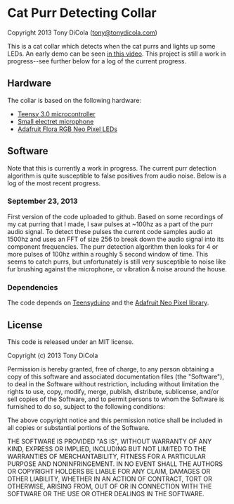 # Cat Purr Detecting Collar

Copyright 2013 Tony DiCola (tony@tonydicola.com)

This is a cat collar which detects when the cat purrs and lights up some LEDs.  An early
demo can be seen [in this video](http://www.youtube.com/watch?v=NSDR7cYQ2L4).  This project
is still a work in progress--see further below for a log of the current progress.

## Hardware

The collar is based on the following hardware:

*	[Teensy 3.0 microcontroller](http://www.pjrc.com/store/teensy3.html)
*	[Small electret microphone](http://www.adafruit.com/products/1063)
*	[Adafruit Flora RGB Neo Pixel LEDs](http://www.adafruit.com/products/1260)

## Software

Note that this is currently a work in progress.  The current purr detection algorithm
is quite susceptible to false positives from audio noise.  Below is a log
of the most recent progress.

### September 23, 2013

First version of the code uploaded to github.  Based on some recordings of my cat
purring that I made, I saw pulses at ~100hz as a part of the purr audio signal.  To detect these pulses
the current code samples audio at 1500hz and uses an FFT of size 256 to break down the audio signal 
into its component frequencies.  The purr detection algorithm then looks for 4 or more pulses of 
100hz within a roughly 5 second window of time.  This seems to catch purrs, but unfortunately is
still very susceptible to noise like fur brushing against the microphone, or vibration & noise 
around the house.

### Dependencies

The code depends on [Teensyduino](http://www.pjrc.com/teensy/teensyduino.html) and the 
[Adafruit Neo Pixel library](https://github.com/adafruit/Adafruit_NeoPixel).

## License

This code is released under an MIT license.

Copyright (c) 2013 Tony DiCola

Permission is hereby granted, free of charge, to any person obtaining a copy
of this software and associated documentation files (the "Software"), to deal
in the Software without restriction, including without limitation the rights
to use, copy, modify, merge, publish, distribute, sublicense, and/or sell
copies of the Software, and to permit persons to whom the Software is
furnished to do so, subject to the following conditions:

The above copyright notice and this permission notice shall be included in
all copies or substantial portions of the Software.

THE SOFTWARE IS PROVIDED "AS IS", WITHOUT WARRANTY OF ANY KIND, EXPRESS OR
IMPLIED, INCLUDING BUT NOT LIMITED TO THE WARRANTIES OF MERCHANTABILITY,
FITNESS FOR A PARTICULAR PURPOSE AND NONINFRINGEMENT. IN NO EVENT SHALL THE
AUTHORS OR COPYRIGHT HOLDERS BE LIABLE FOR ANY CLAIM, DAMAGES OR OTHER
LIABILITY, WHETHER IN AN ACTION OF CONTRACT, TORT OR OTHERWISE, ARISING FROM,
OUT OF OR IN CONNECTION WITH THE SOFTWARE OR THE USE OR OTHER DEALINGS IN
THE SOFTWARE.